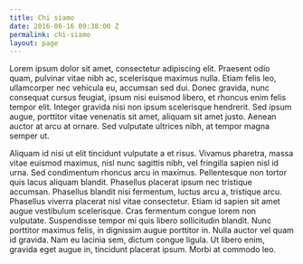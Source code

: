 ```yaml
---
title: Chi siamo
date: 2016-06-16 09:38:00 Z
permalink: chi-siamo
layout: page
---
```


Lorem ipsum dolor sit amet, consectetur adipiscing elit. Praesent odio quam, pulvinar vitae nibh ac, scelerisque maximus nulla. Etiam felis leo, ullamcorper nec vehicula eu, accumsan sed dui. Donec gravida, nunc consequat cursus feugiat, ipsum nisi euismod libero, et rhoncus enim felis tempor elit. Integer gravida nisi non ipsum scelerisque hendrerit. Sed ipsum augue, porttitor vitae venenatis sit amet, aliquam sit amet justo. Aenean auctor at arcu at ornare. Sed vulputate ultrices nibh, at tempor magna semper ut.

Aliquam id nisi ut elit tincidunt vulputate a et risus. Vivamus pharetra, massa vitae euismod maximus, nisl nunc sagittis nibh, vel fringilla sapien nisl id urna. Sed condimentum rhoncus arcu in maximus. Pellentesque non tortor quis lacus aliquam blandit. Phasellus placerat ipsum nec tristique accumsan. Phasellus blandit nisi fermentum, luctus arcu a, tristique arcu. Phasellus viverra placerat nisl vitae consectetur. Etiam id sapien sit amet augue vestibulum scelerisque. Cras fermentum congue lorem non vulputate. Suspendisse tempor mi quis libero sollicitudin blandit. Nunc porttitor maximus felis, in dignissim augue porttitor in. Nulla auctor vel quam id gravida. Nam eu lacinia sem, dictum congue ligula. Ut libero enim, gravida eget augue in, tincidunt placerat ipsum. Morbi at commodo leo.
